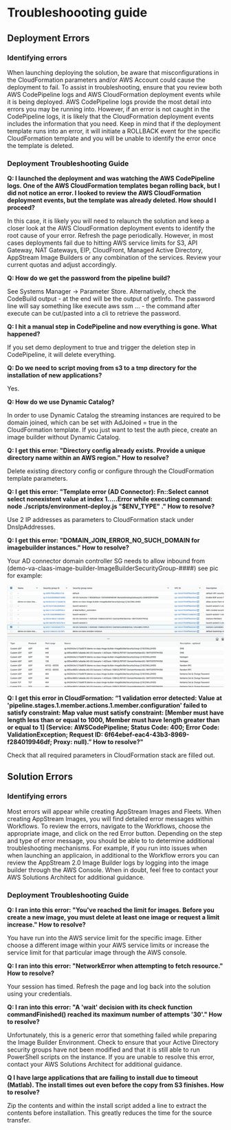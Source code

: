 # Troubleshoooting guide

## Deployment Errors

### Identifying errors

When launching deploying the solution, be aware that misconfigurations in the CloudFormation parameters and/or AWS Account could cause the deployment to fail. To assist in troubleshooting, ensure that you review both AWS CodePipeline logs and AWS CloudFormation deployment events while it is being deployed. AWS CodePipeline logs provide the most detail into errors you may be running into. However, if an error is not caught in the CodePipeline logs, it is likely that the CloudFormation deployment events includes the information that you need. Keep in mind that if the deployment template runs into an error, it will initiate a ROLLBACK event for the specific CloudFormation template and you will be unable to identify the error once the template is deleted. 

### Deployment Troubleshooting Guide

**Q: I launched the deployment and was watching the AWS CodePipeline logs. One of the AWS CloudFormation templates began rolling back, but I did not notice an error. I looked to review the AWS CloudFormation deployment events, but the template was already deleted. How should I proceed?**

In this case, it is likely you will need to relaunch the solution and keep a closer look at the AWS CloudFormation deployment events to identify the root cause of your error. Refresh the page periodically. However, in most cases deployments fail due to hitting AWS service limits for S3, API Gateway, NAT Gateways, EIP, CloudFront, Managed Active Directory, AppStream Image Builders or any combination of the services. Review your current quotas and adjust accordingly.

**Q: How do we get the password from the pipeline build?**

See Systems Manager -> Parameter Store. Alternatively, check the CodeBuild output - at the end will be the output of getInfo. The password line will say something like execute aws ssm ... - the command after execute can be cut/pasted into a cli to retrieve the password.

**Q: I hit a manual step in CodePipeline and now everything is gone. What happened?**

If you set demo deployment to true and trigger the deletion step in CodePipeline, it will delete everything.

**Q: Do we need to script moving from s3 to a tmp directory for the installation of new applications?**

Yes.

**Q: How do we use Dynamic Catalog?**

In order to use Dynamic Catalog the streaming instances are required to be domain joined, which can be set with AdJoined = true in the CloudFormation template. If you just want to test the auth piece, create an image builder without Dynamic Catalog.

**Q: I get this error: "Directory config already exists. Provide a unique directory name within an AWS region." How to resolve?**

Delete existing directory config or configure through the CloudFormation template parameters.

**Q: I get this error: "Template error (AD Connector): Fn::Select cannot select nonexistent value at index 1.....Error while executing command: node ./scripts/environment-deploy.js "$ENV_TYPE" ." How to resolve?**

Use 2 IP addresses as parameters to CloudFormation stack under DnsIpAddresses.

**Q: I get this error: "DOMAIN_JOIN_ERROR_NO_SUCH_DOMAIN for imagebuilder instances." How to resolve?**

Your AD connector domain controller SG needs to allow inbound from (demo-va-claas-image-builder-ImageBuilderSecurityGroup-####) see pic for example:

![AD SecurityGroup](/ImageErrorADSecurityGroup.png)


**Q: I get this error in CloudFormation: “1 validation error detected: Value at 'pipeline.stages.1.member.actions.1.member.configuration' failed to satisfy constraint: Map value must satisfy constraint: [Member must have length less than or equal to 1000, Member must have length greater than or equal to 1] (Service: AWSCodePipeline; Status Code: 400; Error Code: ValidationException; Request ID: 6f64ebef-eac4-43b3-8969-f284019946df; Proxy: null).” How to resolve?"**

Check that all required parameters in CloudFormation stack are filled out.

## Solution Errors

### Identifying errors

Most errors will appear while creating AppStream Images and Fleets. When creating AppStream Images, you will find detailed error messages within Workflows. To review the errors, navigate to the Workflows, choose the appropriate image, and click on the red Error button. Depending on the step and type of error message, you should be able to to determine additional troubleshooting mechanisms. For example, if you run into issues when when launching an applicaion, in additional to the Workflow errors you can review the AppStream 2.0 Image Builder logs by logging into the image builder through the AWS Console. When in doubt, feel free to contact your AWS Solutions Architect for additional guidance.

### Deployment Troubleshooting Guide

**Q: I ran into this error: "You've reached the limit for images. Before you create a new image, you must delete at least one image or request a limit increase." How to resolve?**

You have run into the AWS service limit for the specific image. Either choose a different image within your AWS service limits or increase the service limit for that particular image through the AWS console.

**Q: I ran into this error: "NetworkError when attempting to fetch resource." How to resolve?**

Your session has timed. Refresh the page and log back into the solution using your credentials.

**Q: I ran into this error: "A 'wait' decision with its check function commandFinished() reached its maximum number of attempts '30'." How to resolve?**

Unfortunately, this is a generic error that something failed while preparing the Image Builder Environment. Check to ensure that your Active Directory security groups have not been modified and that it is still able to run PowerShell scripts on the instance. If you are unable to resolve this error, contact your AWS Solutions Architect for additional guidance.

**Q I have large applications that are failing to install due to timeout (Matlab). The install times out even before the copy from S3 finishes. How to resolve?**

Zip the contents and within the install script added a line to extract the contents before installation. This greatly reduces the time for the source transfer. 
